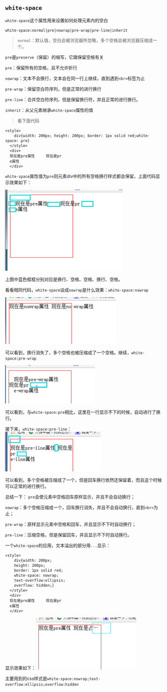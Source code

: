## `white-space`

`white-space`这个属性用来设置如何处理元素内的空白

```
white-space:normal|pre|nowrap|pre-wrap|pre-line|inherit
```

> `normal`：默认值，空白会被浏览器所忽略，多个空格会被浏览器压缩成一个。

`pre`是`preserve`（保留）的缩写，它跟保留空格有关

`pre`：保留所有的空格，且不允许折行

`nowrap`：文本不会换行，文本会在同一行上继续，直到遇到`<br>`标签为止

`pre-wrap`：保留空白符序列，但是正常的进行换行

`pre-line`：合并空白符序列，但是保留换行符，并且正常的进行换行。

`inherit`：从父元素继承`white-space`属性的值

> 看下面代码

```
<style>
	div{width: 200px; height: 200px; border: 1px solid red;white-space: pre}
  </style>
  <div>
  现在是pre属性     现在是pr
  e属性
  </div>
```

`white-space`属性值为`pre`则元素div中的所有空格换行样式都会保留，上面代码显示效果如下：

![Alt text](./img/201701081631.png)

上图中蓝色框框分别对应是换行、空格、空格、换行、空格。

看看相同代码，`white-space`设成`nowrap`是什么效果：`white-space:nowrap`

![Alt text](./img/201701081635.png)

可以看到，换行消失了，多个空格也被压缩成了一个空格。继续，`white-space:pre-wrap`

![Alt text](./img/201701081728.png)

可以看到，与`white-space:pre`相比，这里在一行显示不下的时候，自动进行了换行。

接下来，`white-space:pre-line`：![Alt text](./img/201701081642.png)

可以看到，多个空格被压缩成了一个，但是回车换行依然还保留着，而且这个时候可以正常的进行换行。

总结一下： `pre`会使元素中空格回车原样显示，并且不会自动换行；

​		   `nowrap`：多个空格压缩成一个，回车换行消失，并且不会自动换行，直到`<br>`为止；

​		    `pre-wrap`：原样显示元素中空格和回车，并且显示不下时自动换行；

​		     `pre-line`：压缩空格，但是保留回车，并且显示不下时自动换行。

一个`white-space`的应用，文本溢出的部分用`...`显示：

```
<style>
	div{width: 200px; 
	height: 200px; 
	border: 1px solid red;
	white-space: nowrap; 
	text-overflow:ellipsis;
	overflow: hidden;}
  </style>
  <div>
  现在是pre属性     现在是pr
  e属性
  </div>
```

显示效果如下：![Alt text](./img/201701081716.png)

主要用到的css样式是`white-space:nowrap;text-overflow:ellipsis;overflow:hidden`
